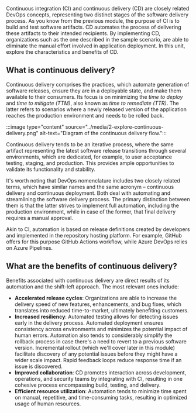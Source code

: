 Continuous integration (CI) and continuous delivery (CD) are closely related DevOps concepts, representing two distinct stages of the software delivery process. As you know from the previous module, the purpose of CI is to build and test software artifacts. CD automates the process of delivering these artifacts to their intended recipients. By implementing CD, organizations such as the one described in the sample scenario, are able to eliminate the manual effort involved in application deployment. In this unit, explore the characteristics and benefits of CD.

## What is continuous delivery?

Continuous delivery comprises the practices, which automate generation of software releases, ensure they are in a deployable state, and make them available to their consumers. Its focus is on minimizing the *time to deploy* and *time to mitigate (TTM)*, also known as *time to remediate (TTR)*. The latter refers to scenarios where a newly released version of the application reaches the production environment and needs to be rolled back.

:::image type="content" source="../media/2-explore-continuous-delivery.png" alt-text="Diagram of the continuous delivery flow.":::

Continuous delivery tends to be an iterative process, where the same artifact representing the latest software release transitions through several environments, which are dedicated, for example, to user acceptance testing, staging, and production. This provides ample opportunities to validate its functionality and stability.

It's worth noting that DevOps nomenclature includes two closely related terms, which have similar names and the same acronym – continuous delivery and continuous deployment. Both deal with automating and streamlining the software delivery process. The primary distinction between them is that the latter strives to implement full automation, including the production environment, while in case of the former, that final delivery requires a manual approval.

Akin to CI, automation is based on release definitions created by developers and implemented in the repository hosting platform. For example, GitHub offers for this purpose GitHub Actions workflow, while Azure DevOps relies on Azure Pipelines.

## What are the benefits of continuous delivery?

Benefits associated with continuous delivery are direct results of its automation and the shift-left approach. The most relevant ones include:

- **Accelerated release cycles**: Organizations are able to increase the delivery speed of new features, enhancements, and bug fixes, which translates into reduced time-to-market, ultimately benefiting customers.
- **Increased resiliency**: Automated testing allows for detecting issues early in the delivery process. Automated deployment ensures consistency across environments and minimizes the potential impact of human errors. Automation also tends to considerably simplify the rollback process in case there's a need to revert to a previous software version. Incremental rollout (which we'll cover later in this module) facilitate discovery of any potential issues before they might have a wider scale impact. Rapid feedback loops reduce response time if an issue is discovered.
- **Improved collaboration**: CD promotes interaction across development, operations, and security teams by integrating with CI, resulting in one cohesive process encompassing build, testing, and delivery.
- **Efficient resource utilization**: Automation tends to minimize time spent on manual, repetitive, and time-consuming tasks, resulting in optimized usage of human resources.
